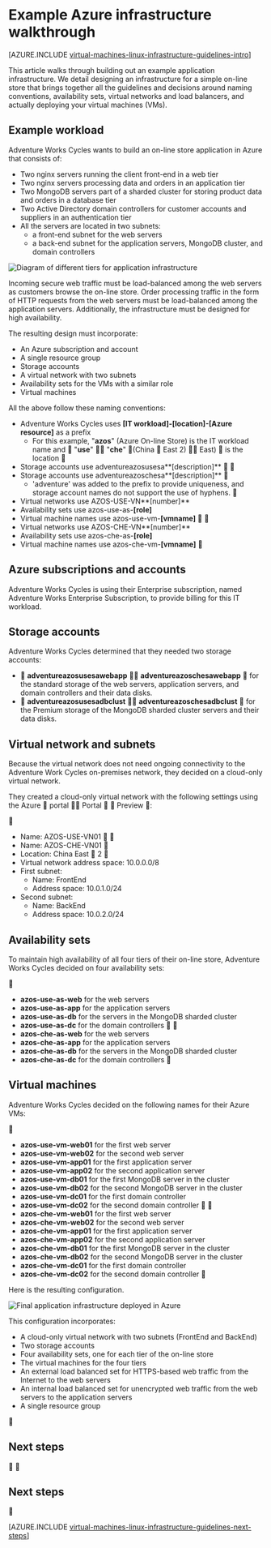 <properties
	pageTitle="Example Infrastructure Walkthrough | Azure"
	description="Learn about the key design and implementation guidelines for deploying an example infrastructure in Azure."
	documentationCenter=""
	services="virtual-machines-linux"
	authors="iainfoulds"
	manager="timlt"
	editor=""
	tags="azure-resource-manager"/>

<tags
	ms.service="virtual-machines-linux"
	ms.workload="infrastructure-services"
	ms.tgt_pltfrm="vm-linux"
	ms.devlang="na"
	ms.topic="article"
	ms.date="09/08/2016"
	wacn.date=""
	ms.author="iainfou"/>

# Example Azure infrastructure walkthrough

[AZURE.INCLUDE [virtual-machines-linux-infrastructure-guidelines-intro](../../includes/virtual-machines-linux-infrastructure-guidelines-intro.md)] 

This article walks through building out an example application infrastructure. We detail designing an infrastructure for a simple on-line store that brings together all the guidelines and decisions around naming conventions, availability sets, virtual networks and load balancers, and actually deploying your virtual machines (VMs).


## Example workload

Adventure Works Cycles wants to build an on-line store application in Azure that consists of:

- Two nginx servers running the client front-end in a web tier
- Two nginx servers processing data and orders in an application tier
- Two MongoDB servers part of a sharded cluster for storing product data and orders in a database tier
- Two Active Directory domain controllers for customer accounts and suppliers in an authentication tier
- All the servers are located in two subnets:
	- a front-end subnet for the web servers 
	- a back-end subnet for the application servers, MongoDB cluster, and domain controllers

![Diagram of different tiers for application infrastructure](./media/virtual-machines-common-infrastructure-service-guidelines/example-tiers.png)

Incoming secure web traffic must be load-balanced among the web servers as customers browse the on-line store. Order processing traffic in the form of HTTP requests from the web servers must be load-balanced among the application servers. Additionally, the infrastructure must be designed for high availability.

The resulting design must incorporate:

- An Azure subscription and account
- A single resource group
- Storage accounts
- A virtual network with two subnets
- Availability sets for the VMs with a similar role
- Virtual machines

All the above follow these naming conventions:

- Adventure Works Cycles uses **[IT workload]-[location]-[Azure resource]** as a prefix
	- For this example, "**azos**" (Azure On-line Store) is the IT workload name and  "**use**"  "**che**"  (China  East 2)  East)  is the location

- Storage accounts use adventureazosusesa**[description]**


- Storage accounts use adventureazoschesa**[description]**

	- 'adventure' was added to the prefix to provide uniqueness, and storage account names do not support the use of hyphens.

- Virtual networks use AZOS-USE-VN**[number]**
- Availability sets use azos-use-as-**[role]**
- Virtual machine names use azos-use-vm-**[vmname]**


- Virtual networks use AZOS-CHE-VN**[number]**
- Availability sets use azos-che-as-**[role]**
- Virtual machine names use azos-che-vm-**[vmname]**



## Azure subscriptions and accounts

Adventure Works Cycles is using their Enterprise subscription, named Adventure Works Enterprise Subscription, to provide billing for this IT workload.


## Storage accounts

Adventure Works Cycles determined that they needed two storage accounts:

-  **adventureazosusesawebapp**  **adventureazoschesawebapp**  for the standard storage of the web servers, application servers, and domain controllers and their data disks.
-  **adventureazosusesadbclust**  **adventureazoschesadbclust**  for the Premium storage of the MongoDB sharded cluster servers and their data disks.


## Virtual network and subnets

Because the virtual network does not need ongoing connectivity to the Adventure Work Cycles on-premises network, they decided on a cloud-only virtual network.

They created a cloud-only virtual network with the following settings using the Azure  portal  Portal   Preview :


- Name: AZOS-USE-VN01


- Name: AZOS-CHE-VN01

- Location: China East  2 
- Virtual network address space: 10.0.0.0/8
- First subnet:
	- Name: FrontEnd
	- Address space: 10.0.1.0/24
- Second subnet:
	- Name: BackEnd
	- Address space: 10.0.2.0/24


## Availability sets

To maintain high availability of all four tiers of their on-line store, Adventure Works Cycles decided on four availability sets:


- **azos-use-as-web** for the web servers
- **azos-use-as-app** for the application servers
- **azos-use-as-db** for the servers in the MongoDB sharded cluster
- **azos-use-as-dc** for the domain controllers


- **azos-che-as-web** for the web servers
- **azos-che-as-app** for the application servers
- **azos-che-as-db** for the servers in the MongoDB sharded cluster
- **azos-che-as-dc** for the domain controllers



## Virtual machines

Adventure Works Cycles decided on the following names for their Azure VMs:


- **azos-use-vm-web01** for the first web server
- **azos-use-vm-web02** for the second web server
- **azos-use-vm-app01** for the first application server
- **azos-use-vm-app02** for the second application server
- **azos-use-vm-db01** for the first MongoDB server in the cluster
- **azos-use-vm-db02** for the second MongoDB server in the cluster
- **azos-use-vm-dc01** for the first domain controller
- **azos-use-vm-dc02** for the second domain controller


- **azos-che-vm-web01** for the first web server
- **azos-che-vm-web02** for the second web server
- **azos-che-vm-app01** for the first application server
- **azos-che-vm-app02** for the second application server
- **azos-che-vm-db01** for the first MongoDB server in the cluster
- **azos-che-vm-db02** for the second MongoDB server in the cluster
- **azos-che-vm-dc01** for the first domain controller
- **azos-che-vm-dc02** for the second domain controller


Here is the resulting configuration.

![Final application infrastructure deployed in Azure](./media/virtual-machines-common-infrastructure-service-guidelines/example-config.png)

This configuration incorporates:

- A cloud-only virtual network with two subnets (FrontEnd and BackEnd)
- Two storage accounts
- Four availability sets, one for each tier of the on-line store
- The virtual machines for the four tiers
- An external load balanced set for HTTPS-based web traffic from the Internet to the web servers
- An internal load balanced set for unencrypted web traffic from the web servers to the application servers
- A single resource group



## Next steps


## <a name="next-steps"></a>Next steps


[AZURE.INCLUDE [virtual-machines-linux-infrastructure-guidelines-next-steps](../../includes/virtual-machines-linux-infrastructure-guidelines-next-steps.md)]